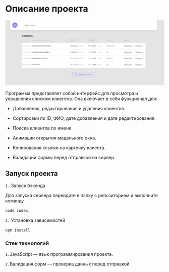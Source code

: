 # Описание проекта
![clientd_list Preview](frontend/img/client_list_preview.jpg)

Программа представляет собой интерфейс для просмотра и управления списком клиентов. Она включает в себя функционал для:

+ Добавления, редактирования и удаления клиентов.

+  Сортировки по ID, ФИО, дате добавления и дате редактирования.

+ Поиска клиентов по имени.

+ Анимации открытия модального окна.

+ Копирования ссылки на карточку клиента.

+ Валидации формы перед отправкой на сервер.

## Запуск проекта
`1.` Запуск бэкенда

Для запуска сервера перейдите в папку с репозиторием и выполните команду
```bash 
node index.
```

`2.` Установка зависимостей
```bash
npm install
```


### Стек технологий

`1.`JavaScript — язык программирования проекта.

`2.`Валидация форм — проверка данных перед отправкой.
